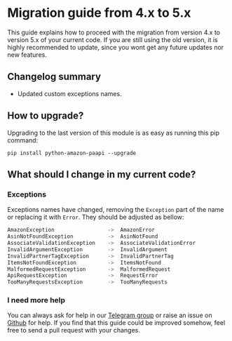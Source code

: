 # Migration guide from 4.x to 5.x

This guide explains how to proceed with the migration from version 4.x to version 5.x of your current code.
If you are still using the old version, it is highly recommended to update, since you wont get any future
updates nor new features.

## Changelog summary

- Updated custom exceptions names.

## How to upgrade?

Upgrading to the last version of this module is as easy as running this pip command:

    pip install python-amazon-paapi --upgrade

## What should I change in my current code?

### Exceptions

Exceptions names have changed, removing the `Exception` part of the name or replacing it
with `Error`. They should be adjusted as bellow:

```python
AmazonException                 ->  AmazonError
AsinNotFoundException           ->  AsinNotFound
AssociateValidationException    ->  AssociateValidationError
InvalidArgumentException        ->  InvalidArgument
InvalidPartnerTagException      ->  InvalidPartnerTag
ItemsNotFoundException          ->  ItemsNotFound
MalformedRequestException       ->  MalformedRequest
ApiRequestException             ->  RequestError
TooManyRequestsException        ->  TooManyRequests
```

### I need more help

You can always ask for help in our [Telegram group](https://t.me/PythonAmazonPAAPI) or raise an issue on
[Github](https://github.com/sergioteula/python-amazon-paapi/issues) for help. If you find that this
guide could be improved somehow, feel free to send a pull request with your changes.
